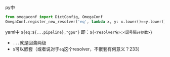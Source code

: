 py中
```python
from omegaconf import DictConfig, OmegaConf
OmegaConf.register_new_resolver('eq', lambda x, y: x.lower()==y.lower(), replace=True)
```
yaml中
`${eq:${...pipeline},"gpu"}`
即：`${<resolver名>:<逗号隔开参数>}`
- `...`就是回溯两级
- `$`可以嵌套（或者说对于`eq`这个resolver，不嵌套有何意义？233）